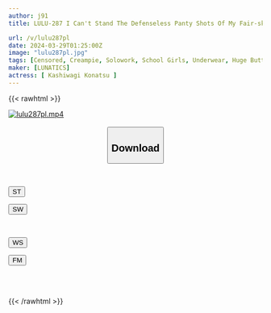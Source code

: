 ```yaml
---
author: j91
title: LULU-287 I Can't Stand The Defenseless Panty Shots Of My Fair-skinned, Big-assed J-type Sister, Who Is The Neatest Girl In The Class, So I Rub Her Panties And Ejaculate! When I Was Confused, I Inserted It All The Way And Made A Continuous Ejaculation With My Big Cock Piston, No Questions Asked. Konatsu Kashiwagi

url: /v/lulu287pl
date: 2024-03-29T01:25:00Z
image: "lulu287pl.jpg"
tags: [Censored, Creampie, Solowork, School Girls, Underwear, Huge Butt	]
maker: [LUNATICS]
actress: [ Kashiwagi Konatsu ]
---
```



{{< rawhtml >}}

<div class="video" data-videoid="ZjYXwmwPw8SqL1b">
    <a href="javascript:;">
        <img src="/v/lulu287pl/lulu287pl.jpg" width="WIDTH" height="HEIGHT" alt="lulu287pl.mp4" loading="lazy">
    </a>
</div>

<script type="text/javascript" src="https://j91.asia/asset/on-demand-st.js"></script>

<br>
  <link rel="stylesheet" href="https://j91.asia/asset/bs5.css">
  
  <center>
  <button class="btn btn-primary" type="button" data-bs-toggle="collapse" data-bs-target=".multi-collapse" aria-expanded="false" aria-controls="multiCollapseExample1 multiCollapseExample2"><h2>Download</h2></button></center>
</p>
<div class="row">
  <div class="col">
    <div class="collapse multi-collapse" id="multiCollapseExample1">
      <div class="card card-body">
	      	      <br>
<div class="buttons">  
<p><a href="https://streamtape.to/v/ZjYXwmwPw8SqL1b" target="_blank"><button class="btn-hover color-3"><i class="fa fa-download"></i> ST</button></a></p>
<p><a href="https://asnwish.com/ngybphvb6n4i" target="_blank"><button class="btn-hover color-2"><i class="fa fa-download"></i> SW</button></a></p></div>
    </div>
  </div>
</div>
  <div class="col">
    <div class="collapse multi-collapse" id="multiCollapseExample2">
      <div class="card card-body">
	      <br>
<div class="buttons">
<p><a href="https://wolfstream.tv/eu2c3rb35olj"><button class="btn-hover color-9"><i class="fa fa-download"></i> WS</button></a></p>
<p><a href="https://filemoon.sx/d/4iuc44uildvx"><button class="btn-hover color-8"><i class="fa fa-download"></i> FM</button></a></p></div>
<br><br>
      </div>
    </div>
  </div>
</div>

{{< /rawhtml >}}